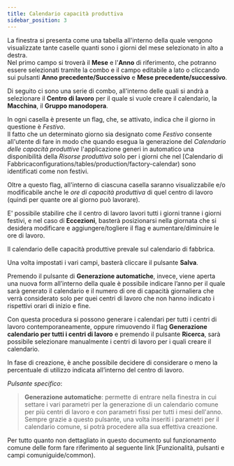 ```yaml
---
title: Calendario capacità produttiva
sidebar_position: 3
---
```


La finestra si presenta come una tabella all'interno della quale vengono visualizzate tante caselle quanti sono i giorni del mese selezionato in alto a destra.  
Nel primo campo si troverà il **Mese** e l'**Anno** di riferimento, che potranno essere selezionati tramite la combo e il campo editabile a lato o cliccando sui pulsanti **Anno precedente/Successivo** e **Mese precedente/successivo**.

Di seguito ci sono una serie di combo, all'interno delle quali si andrà a selezionare il **Centro di lavoro** per il quale si vuole creare il calendario, la **Macchina**, il **Gruppo manodopera**.

In ogni casella è presente un flag, che, se attivato, indica che il giorno in questione è *Festivo*.  
Il fatto che un determinato giorno sia designato come *Festivo* consente all'utente di fare in modo che quando esegua la generazione del *Calendario delle capacità produttive* l'applicazione generi in automatico una disponibilità della *Risorse produttiva* solo per i giorni che nel [Calendario di Fabbricaconfigurations/tables/production/factory-calendar) sono identificati come non festivi.

Oltre a questo flag, all'interno di ciascuna casella saranno visualizzabile e/o modificabile anche le *ore di capacità produttiva* di quel centro di lavoro (quindi per quante ore al giorno può lavorare).

E' possibile stabilire che il centro di lavoro lavori tutti i giorni tranne i giorni festivi, e nel caso di **Eccezioni**, basterà posizionarsi nella giornata che si desidera modificare e aggiungere/togliere il flag e aumentare/diminuire le ore di lavoro.

Il calendario delle capacità produttive prevale sul calendario di fabbrica.

Una volta impostati i vari campi, basterà cliccare il pulsante **Salva**.

Premendo il pulsante di **Generazione automatiche**, invece, viene aperta una nuova form all’interno della quale è possibile indicare l’anno per il quale sarà generato il calendario e il numero di ore di capacità giornaliera che verrà considerato solo per quei centri di lavoro che non hanno indicato i rispettivi orari di inizio e fine.

Con questa procedura si possono generare i calendari per tutti i centri di lavoro contemporaneamente, oppure rimuovendo il flag **Generazione calendario per tutti i centri di lavoro** e premendo il pulsante **Ricerca**, sarà possibile selezionare manualmente i centri di lavoro per i quali creare il calendario.

In fase di creazione, è anche possibile decidere di considerare o meno la percentuale di utilizzo indicata all’interno del centro di lavoro.

*Pulsante specifico*:  
> **Generazione automatiche**: permette di entrare nella finestra in cui settare i vari parametri per la generazione di un calendario comune per più centri di lavoro e con parametri fissi per tutti i mesi dell'anno. Sempre grazie a questo pulsante, una volta inseriti i parametri per il calendario comune, si potrà procedere alla sua effettiva creazione.

Per tutto quanto non dettagliato in questo documento sul funzionamento comune delle form fare riferimento al seguente link [Funzionalità, pulsanti e campi comuniguide/common).